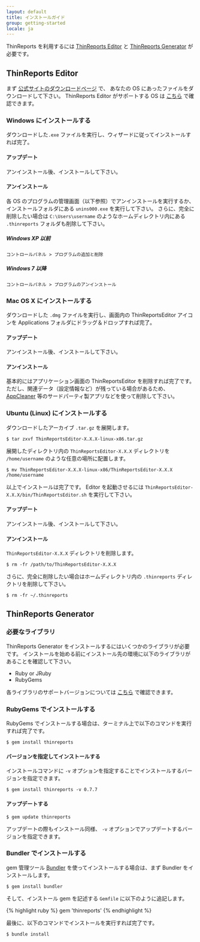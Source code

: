 ```yaml
---
layout: default
title: インストールガイド
group: getting-started
locale: ja
---
```


ThinReports を利用するには [ThinReports Editor](http://www.thinreports.org/features/editor/) と
[ThinReports Generator](http://www.thinreports.org/features/generator/) が必要です。

## ThinReports Editor

まず [公式サイトのダウンロードページ](http://www.thinreports.org/download/) で、
あなたの OS にあったファイルをダウンロードして下さい。
ThinReports Editor がサポートする OS は [こちら](http://www.thinreports.org/features/editor/) で確認できます。

### Windows にインストールする

ダウンロードした`.exe` ファイルを実行し、ウィザードに従ってインストールすれば完了。

#### アップデート

アンインストール後、インストールして下さい。

#### アンインストール

各 OS のプログラムの管理画面（以下参照）でアンインストールを実行するか、インストールフォルダにある `unins000.exe` を実行して下さい。
さらに、完全に削除したい場合は `C:\Users\username` のようなホームディレクトリ内にある `.thinreports` フォルダも削除して下さい。

##### Windows XP 以前

~~~~
コントロールパネル > プログラムの追加と削除
~~~~

##### Windows 7 以降

~~~~
コントロールパネル > プログラムのアンインストール
~~~~

### Mac OS X にインストールする

ダウンロードした `.dmg` ファイルを実行し、画面内の ThinReportsEditor アイコンを
Applications フォルダにドラッグ＆ドロップすれば完了。

#### アップデート

アンインストール後、インストールして下さい。

#### アンインストール

基本的にはアプリケーション画面の ThinReportsEditor を削除すれば完了です。
ただし、関連データ（設定情報など）が残っている場合があるため、
[AppCleaner](http://www.freemacsoft.net/appcleaner/) 等のサードパーティ製アプリなどを使って削除して下さい。

### Ubuntu (Linux) にインストールする

ダウンロードしたアーカイブ `.tar.gz` を展開します。

~~~~
$ tar zxvf ThinReportsEditor-X.X.X-linux-x86.tar.gz
~~~~

展開したディレクトリ内の `ThinReportsEditor-X.X.X` ディレクトリを `/home/username` のような任意の場所に配置します。

~~~~
$ mv ThinReportsEditor-X.X.X-linux-x86/ThinReportsEditor-X.X.X /home/username
~~~~

以上でインストールは完了です。
Editor を起動させるには `ThinReportsEditor-X.X.X/bin/ThinReportsEditor.sh` を実行して下さい。

#### アップデート

アンインストール後、インストールして下さい。

#### アンインストール

`ThinReportsEditor-X.X.X` ディレクトリを削除します。

~~~~
$ rm -fr /path/to/ThinReportsEditor-X.X.X
~~~~

さらに、完全に削除したい場合はホームディレクトリ内の `.thinreports` ディレクトリを削除して下さい。

~~~~
$ rm -fr ~/.thinreports
~~~~

## ThinReports Generator

### 必要なライブラリ

ThinReports Generator をインストールするにはいくつかのライブラリが必要です。
インストールを始める前にインストール先の環境に以下のライブラリがあることを確認して下さい。

  * Ruby or JRuby
  * RubyGems

各ライブラリのサポートバージョンについては [こちら](http://www.thinreports.org/features/generator/) で確認できます。

### RubyGems でインストールする

RubyGems でインストールする場合は、ターミナル上で以下のコマンドを実行すれば完了です。

~~~~
$ gem install thinreports
~~~~

#### バージョンを指定してインストールする

インストールコマンドに `-v` オプションを指定することでインストールするバージョンを指定できます。

~~~~
$ gem install thinreports -v 0.7.7
~~~~

#### アップデートする

~~~~
$ gem update thinreports
~~~~

アップデートの際もインストール同様、 `-v` オプションでアップデートするバージョンを指定できます。

### Bundler でインストールする

gem 管理ツール [Bundler](http://bundler.io/) を使ってインストールする場合は、まず Bundler をインストールします。

~~~~
$ gem install bundler
~~~~

そして、インストール gem を記述する `Gemfile` に以下のように追記します。

{% highlight ruby %}
gem 'thinreports'
{% endhighlight %}

最後に、以下のコマンドでインストールを実行すれば完了です。

~~~~
$ bundle install
~~~~
